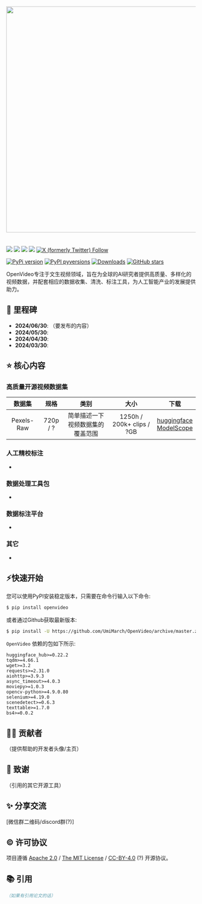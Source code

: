 <h1 align="center">
<img src="https://raw.githubusercontent.com/heatingma/OpenVideo/main/docs/assets/openvideo-logo2.png" width="600">
</h1><br>

<div>
    <a href="https://huggingface.co/OpenVideo"><img src="https://img.shields.io/badge/%F0%9F%A4%97%20HuggingFace-OpenVideo-yellow"></a>
    <a href="https://www.modelscope.cn/organization/OpenVideo"><img src="https://img.shields.io/badge/ModelScope-OpenVideo-blue"></a>
    <a href="https://openxlab.org.cn/usercenter/UmiMarch"><img src="https://cdn-static.openxlab.org.cn/app-center/openxlab_app.svg"></a>
    <a href="https://wisemodel.cn/organization/OpenVideo"><img src="https://img.shields.io/badge/WiseModel-OpenVideo-purple"></a>
    <a href="https://www.twitter.com/UmiOpenVideo"><img alt="X (formerly Twitter) Follow" src="https://img.shields.io/twitter/follow/UmiOpenVideo"></a>
</div>

[![PyPi version](https://badgen.net/pypi/v/openvideo/)](https://pypi.org/pypi/openvideo/)
[![PyPI pyversions](https://img.shields.io/badge/dynamic/json?color=blue&label=python&query=info.requires_python&url=https%3A%2F%2Fpypi.org%2Fpypi%2Fdata4co%2Fjson)](https://pypi.python.org/pypi/openvideo/) 
[![Downloads](https://static.pepy.tech/badge/openvideo)](https://pepy.tech/project/openvideo)
[![GitHub stars](https://img.shields.io/github/stars/UmiMarch/OpenVideo.svg?style=social&label=Star&maxAge=8640)](https://GitHub.com/UmiMarch/OpenVideo/stargazers/)

OpenVideo专注于文生视频领域，旨在为全球的AI研究者提供高质量、多样化的视频数据，并配套相应的数据收集、清洗、标注工具，为人工智能产业的发展提供助力。



## 🚀 里程碑
- **2024/06/30**: （要发布的内容）
- **2024/05/30**: 
- **2024/04/30**: 
- **2024/03/30**: 



## ⭐ 核心内容

### 高质量开源视频数据集


|   数据集   |   规格   |               类别               |           大小            |                    下载                    |
| :--------: | :------: | :------------------------------: | :-----------------------: | :----------------------------------------: |
| Pexels-Raw | 720p / ? | 简单描述一下视频数据集的覆盖范围 | 1250h / 200k+ clips / ?GB | [huggingface]()<br />[ModelScope]() <br /> |



### 人工精校标注

- 

### 数据处理工具包

- 

### 数据标注平台

-  

### 其它

- 




## ⚡快速开始

您可以使用PyPI安装稳定版本，只需要在命令行输入以下命令:

```bash
$ pip install openvideo
```

或者通过Github获取最新版本:

```bash
$ pip install -U https://github.com/UmiMarch/OpenVideo/archive/master.zip # with --user for user install (no root)
```

``OpenVideo`` 依赖的包如下所示:

```
huggingface_hub>=0.22.2
tqdm>=4.66.1
wget>=3.2
requests>=2.31.0
aiohttp>=3.9.3
async_timeout>=4.0.3
moviepy>=1.0.3
opencv-python>=4.9.0.80
selenium>=4.19.0
scenedetect>=0.6.3
texttable>=1.7.0
bs4>=0.0.2
```

## 👨‍💻 贡献者

（提供帮助的开发者头像/主页）



## 🙏 致谢

（引用的其它开源工具）



## ✨ 分享交流

[微信群二维码/discord群(?)]




## ©️ 许可协议

项目遵循 [Apache 2.0](https://www.apache.org/licenses/LICENSE-2.0) / [The MIT License](https://opensource.org/licenses/MIT) / [CC-BY-4.0](https://creativecommons.org/licenses/by/4.0/deed.zh-hans) (?) 开源协议。 



## 📚 引用

```bibtex
（如果有引用论文的话）
```
